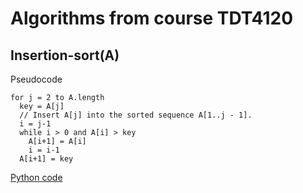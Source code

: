 # Algorithms from course TDT4120

## Insertion-sort(A)

Pseudocode
```pseudocode
for j = 2 to A.length
  key = A[j]
  // Insert A[j] into the sorted sequence A[1..j - 1].
  i = j-1
  while i > 0 and A[i] > key
    A[i+1] = A[i]
    i = i-1
  A[i+1] = key
```
[Python code](../master/-course-TDT4120---Algorithms/Algorithms/Insertion-sort(A).py)
